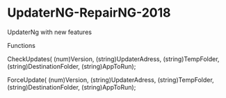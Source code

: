 # UpdaterNG-RepairNG-2018
UpdaterNg with new features


Functions

CheckUpdates(
  (num)Version, 
  (string)UpdaterAdress, 
  (string)TempFolder, 
  (string)DestinationFolder, 
  (string)AppToRun);

ForceUpdate(
  (num)Version, 
  (string)UpdaterAdress, 
  (string)TempFolder, 
  (string)DestinationFolder, 
  (string)AppToRun);

